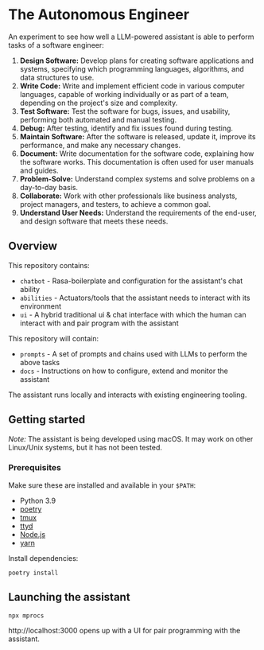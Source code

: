 # The Autonomous Engineer

An experiment to see how well a LLM-powered assistant is able to perform tasks of a software engineer:

1. **Design Software:** Develop plans for creating software applications and systems, specifying which programming languages, algorithms, and data structures to use.
2. **Write Code:** Write and implement efficient code in various computer languages, capable of working individually or as part of a team, depending on the project's size and complexity.
3. **Test Software:** Test the software for bugs, issues, and usability, performing both automated and manual testing.
4. **Debug:** After testing, identify and fix issues found during testing.
5. **Maintain Software:** After the software is released, update it, improve its performance, and make any necessary changes.
6. **Document:** Write documentation for the software code, explaining how the software works. This documentation is often used for user manuals and guides.
7. **Problem-Solve:** Understand complex systems and solve problems on a day-to-day basis.
8. **Collaborate:** Work with other professionals like business analysts, project managers, and testers, to achieve a common goal.
9. **Understand User Needs:** Understand the requirements of the end-user, and design software that meets these needs.

## Overview

This repository contains:

* `chatbot` - Rasa-boilerplate and configuration for the assistant's chat ability
* `abilities` - Actuators/tools that the assistant needs to interact with its environment
* `ui` - A hybrid traditional ui & chat interface with which the human can interact with and pair program with the assistant

This repository will contain:

* `prompts` - A set of prompts and chains used with LLMs to perform the above tasks
* `docs` - Instructions on how to configure, extend and monitor the assistant

The assistant runs locally and interacts with existing engineering tooling.

## Getting started

_Note:_ The assistant is being developed using macOS. It may work on other Linux/Unix systems, but it has not been tested.

### Prerequisites

Make sure these are installed and available in your `$PATH`:

* Python 3.9
* [poetry](https://python-poetry.org/docs/#installation)
* [tmux](https://github.com/tmux/tmux/wiki/Installing)
* [ttyd](https://github.com/tsl0922/ttyd)
* [Node.js](https://nodejs.org/en/download/)
* [yarn](https://classic.yarnpkg.com/en/docs/install/)

Install dependencies:

```shell
poetry install
```

## Launching the assistant

```shell
npx mprocs
```

http://localhost:3000 opens up with a UI for pair programming with the assistant.
